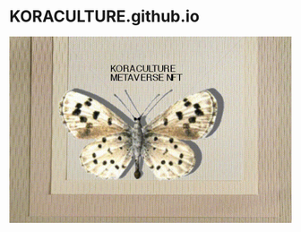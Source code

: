 



# KORACULTURE.github.io

![img](https://github.com/Deangenus/KORACULTURE.github.io/blob/65a6834208699167fccabf1ef4181e527ce98d23/Koraculture%20Butterfly_mv2.png)
</div>
